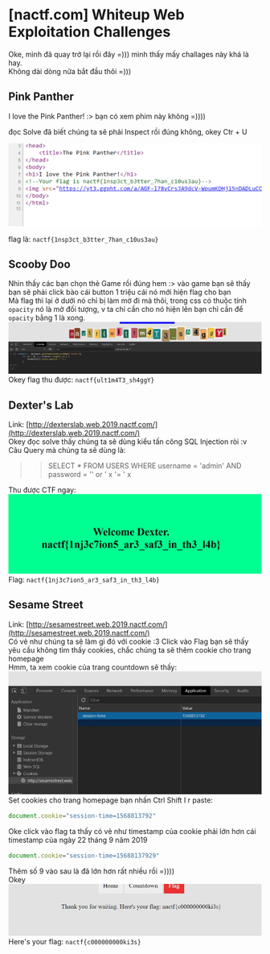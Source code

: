  # [nactf.com] Whiteup Web Exploitation Challenges
 Oke, mình đã quay trở lại rồi đây =))) mình thấy mấy challages này khá là hay. <br/>
 Không dài dòng nữa bắt đầu thôi =))) <br/>
 
 ## Pink Panther 
 
 I love the Pink Panther! :> bạn có xem phim này không =)))) <br>
 
 đọc Solve đã biết chúng ta sẽ phải Inspect rồi đúng không, okey Ctr + U 
 
 ![](src/1.jpg) <br>
 
 flag là: `nactf{1nsp3ct_b3tter_7han_c10us3au}` <br>
 
 ## Scooby Doo 
 Nhìn thấy các bạn chọn thẻ Game rồi đúng hem :> vào game bạn sẽ thấy bạn sẽ phải click bào cái button 1 triệu cái nó mới hiện flag cho bạn <br>
 Mà flag thì lại ở dưới nó chỉ bị làm mờ đi mà thôi, trong css có thuộc tính `opacity` nó là mờ đối tượng, v ta chỉ cần cho nó hiện lên bạn chỉ cần để `opacity` bằng 1 là xong. <br>
 ![](src/2.jpg) <br>
Okey flag thu được: `nactf{ult1m4T3_sh4ggY}`

## Dexter's Lab
Link: [http://dexterslab.web.2019.nactf.com/](http://dexterslab.web.2019.nactf.com/) <br>
Okey đọc solve thấy chúng ta sẽ dùng kiểu tấn công SQL Injection ròi :v <br>
Câu Query mà chúng ta sẽ dùng là: <br>
>> SELECT * FROM USERS WHERE username = 'admin' AND password = '' or ' x '= ' x <br>

Thu được CTF ngay: <br>
![](src/3.jpg)
<br>
Flag: `nactf{1nj3c7ion5_ar3_saf3_in_th3_l4b}`

## Sesame Street
Link: [http://sesamestreet.web.2019.nactf.com/](http://sesamestreet.web.2019.nactf.com/) <br>
Có vẻ như chúng ta sẽ làm gì đó với cookie :3
Click vào Flag bạn sẽ thấy yêu cầu không tìm thấy cookies, chắc chúng ta sẽ thêm cookie cho trang homepage <br>
Hmm, ta xem cookie của trang countdown sẽ thấy: <br>
![](src/4.jpg)
Set cookies cho trang homepage bạn nhấn Ctrl Shift I r paste: <br>
```javascript
document.cookie="session-time=1568813792"
```
Oke click vào flag ta thấy có vẻ như timestamp của cookie phải lớn hơn cái timestamp của ngày 22 tháng 9 năm 2019
```javascript
document.cookie="session-time=15688137929"
```
Thêm số 9 vào sau là đã lớn hơn rất nhiều rồi =)))) <br>
Okey 
![](src/5.jpg)
Here's your flag: `nactf{c000000000ki3s}`

 
